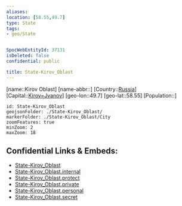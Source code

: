 ```yaml
---
aliases: 
location: [58.55,49.7]
type: State
tags:
- geo/State


SpocWebEntityId: 37131
isDeleted: false
confidential: public

title: State-Kirov_Oblast
---
```

[name::Kirov Oblast]
[name-abbr::]
[Country::[Russia](geo/Continent/Europe/Russia.md)]
[Capital::[Kirov=Jvanov](geo/Continent/Europe/Russia/City/Kirov=Jvanov.md)]
[geo-lon::49.7]
[geo-lat::58.55]
[Population::]



```leaflet
id: State-Kirov_Oblast
geojsonFolder: ./State-Kirov_Oblast/
markerFolder: ./State-Kirov_Oblast/City
zoomFeatures: true 
minZoom: 2 
maxZoom: 18
```


## Confidential Links & Embeds: 
- [State-Kirov_Oblast](../../../../../../_public/geo/Continent/Europe/Russia/State/State-Kirov_Oblast.md) 
- [State-Kirov_Oblast.internal](../../../../../../_internal/geo/Continent/Europe/Russia/State/State-Kirov_Oblast.internal.md) 
- [State-Kirov_Oblast.protect](../../../../../../_protect/geo/Continent/Europe/Russia/State/State-Kirov_Oblast.protect.md) 
- [State-Kirov_Oblast.private](../../../../../../_private/geo/Continent/Europe/Russia/State/State-Kirov_Oblast.private.md) 
- [State-Kirov_Oblast.personal](../../../../../../_personal/geo/Continent/Europe/Russia/State/State-Kirov_Oblast.personal.md) 
- [State-Kirov_Oblast.secret](../../../../../../_secret/geo/Continent/Europe/Russia/State/State-Kirov_Oblast.secret.md) 

